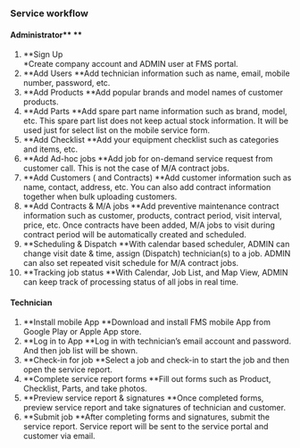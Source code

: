 ### Service workflow

#### Administrator** **

1. **Sign Up       
    *Create company account and ADMIN user at FMS portal.
2. **Add Users       **Add technician information such as name, email, mobile number, password, etc.
3. **Add Products       **Add popular brands and model names of customer products.
4. **Add Parts       **Add spare part name information such as brand, model, etc. This spare part list does not keep actual stock information. It will be used just for select list on the mobile service form.
5. **Add Checklist       **Add your equipment checklist such as categories and items, etc.
6. **Add Ad-hoc jobs       **Add job for on-demand service request from customer call. This is not the case of M/A contract jobs.
7. **Add Customers \( and Contracts\)       **Add customer information such as name, contact, address, etc. You can also add contract information together when bulk uploading customers.
8. **Add Contracts & M/A jobs       **Add preventive maintenance contract information such as customer, products, contract period, visit interval, price, etc. Once contracts have been added, M/A jobs to visit during contract period will be automatically created and scheduled.
9. **Scheduling & Dispatch       **With calendar based scheduler, ADMIN can change visit date & time, assign \(Dispatch\) technician\(s\) to a job. ADMIN can also set repeated visit schedule for M/A contract jobs.
10. **Tracking job status       **With Calendar, Job List, and Map View, ADMIN can keep track of processing status of all jobs in real time.

#### Technician

1. **Install mobile App       **Download and install FMS mobile App from Google Play or Apple App store.
2. **Log in to App       **Log in with technician’s email account and password. And then job list will be shown.
3. **Check-in for job       **Select a job and check-in to start the job and then open the service report.
4. **Complete service report forms       **Fill out forms such as Product, Checklist, Parts, and take photos.
5. **Preview service report & signatures       **Once completed forms, preview service report and take signatures of technician and customer.
6. **Submit job       **After completing forms and signatures, submit the service report. Service report will be sent to the service portal and customer via email.



